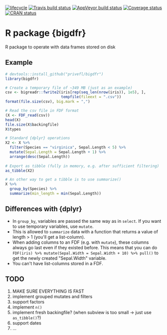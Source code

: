 [![lifecycle](https://img.shields.io/badge/lifecycle-experimental-orange.svg)](https://www.tidyverse.org/lifecycle/#experimental)
[![Travis build status](https://travis-ci.org/privefl/bigdfr.svg?branch=master)](https://travis-ci.org/privefl/bigdfr)
[![AppVeyor build status](https://ci.appveyor.com/api/projects/status/github/privefl/bigdfr?branch=master&svg=true)](https://ci.appveyor.com/project/privefl/bigdfr)
[![Coverage status](https://codecov.io/gh/privefl/bigdfr/branch/master/graph/badge.svg)](https://codecov.io/github/privefl/bigdfr?branch=master)
[![CRAN status](https://www.r-pkg.org/badges/version/bigdfr)](https://cran.r-project.org/package=bigdfr)

# R package {bigdfr}

R package to operate with data frames stored on disk


## Example

```r
# devtools::install_github("privefl/bigdfr")
library(bigdfr)

# Create a temporary file of ~349 MB (just as an example)
csv <- bigreadr::fwrite2(iris[rep(seq_len(nrow(iris)), 1e5), ], 
                         tempfile(fileext = ".csv"))
format(file.size(csv), big.mark = ",")

# Read the csv file in FDF format
(X <- FDF_read(csv))
head(X)
file.size(X$backingfile)
X$types

# Standard {dplyr} operations
X2 <- X %>% 
  filter(Species == "virginica", Sepal.Length < 5) %>%
  mutate(Sepal.Length = Sepal.Length + 1) %>%
  arrange(desc(Sepal.Length))
  
# Export as tibble (fully in memory, e.g. after sufficient filtering)
as_tibble(X2)

# An other way to get a tibble is to use summarize()
X %>%
  group_by(Species) %>%
  summarize(min_length = min(Sepal.Length))
```


## Differences with {dplyr}

- In `group_by`, variables are passed the same way as in `select`. If you want to use temporary variables, use `mutate`.
- This is allowed to `summarize` data with a function that returns a value of length > 1 (you'll get a list-column).
- When adding columns to an FDF (e.g. with `mutate`), these columns always go last even if they existed before. This means that you can do `FDF(iris) %>% mutate(Sepal.Width = Sepal.Width + 10) %>% pull()` to get the newly created "Sepal.Width" variable.
- You can't have list-columns stored in a FDF.


## TODO

1. MAKE SURE EVERYTHING IS FAST
1. implement grouped mutates and filters
1. support factors
1. implement `n()`
1. implement fresh backingfile? (when subview is too small -> just use `as_tibble()`?)
1. support dates
1. ...
